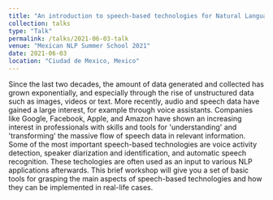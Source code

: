 ```yaml
---
title: "An introduction to speech-based technologies for Natural Language Processing applications"
collection: talks
type: "Talk"
permalink: /talks/2021-06-03-talk
venue: "Mexican NLP Summer School 2021"
date: 2021-06-03
location: "Ciudad de Mexico, Mexico"
---
```


Since the last two decades, the amount of data generated and collected has grown exponentially, and especially through the rise of unstructured data such as images, videos or text. More recently, audio and speech data have gained a large interest, for example through voice assistants. Companies like Google, Facebook, Apple, and Amazon have shown an increasing interest in professionals with skills and tools for 'understanding' and 'transforming' the massive flow of speech data in relevant information. Some of the most important speech-based technologies are voice activity detection, speaker diarization and identification, and automatic speech recognition. These techologies are often used as an input to various NLP applications afterwards. This brief workshop will give you a set of basic tools for grasping the main aspects of speech-based technologies and how they can be implemented in real-life cases.

